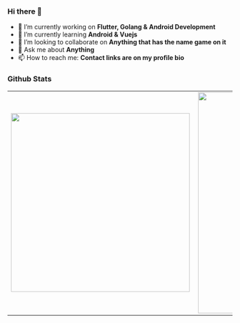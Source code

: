 ### Hi there 👋

- 🔭 I’m currently working on <b>Flutter, Golang & Android Development </b>
- 🌱 I’m currently learning <b> Android & Vuejs</b>
- 👯 I’m looking to collaborate on <b>Anything that has the name game on it</b>
- 💬 Ask me about <b>Anything</b>
- 📫 How to reach me: <b>Contact links are on my profile bio</b>

<!--
**Iampato/Iampato** is a ✨ _special_ ✨ repository because its `README.md` (this file) appears on your GitHub profile.

Here are some ideas to get you started:

- 🔭 I’m currently working on ...
- 🌱 I’m currently learning ...
- 👯 I’m looking to collaborate on ...
- 🤔 I’m looking for help with ...
- 💬 Ask me about ...
- 📫 How to reach me: ...
- 😄 Pronouns: ...
- ⚡ Fun fact: ...
-->

### Github Stats
<table>
  <tr>
      <td><img width="400px" align="left" src="https://github-readme-stats.vercel.app/api/top-langs/?username=Iampato&hide=html&layout=compact" /></td>
      <td><img width="495px" align="left" src="https://github-readme-stats.vercel.app/api?username=Iampato&count_private=true&theme=default&show_icons=true" /></td>
  </tr>   
</table>
